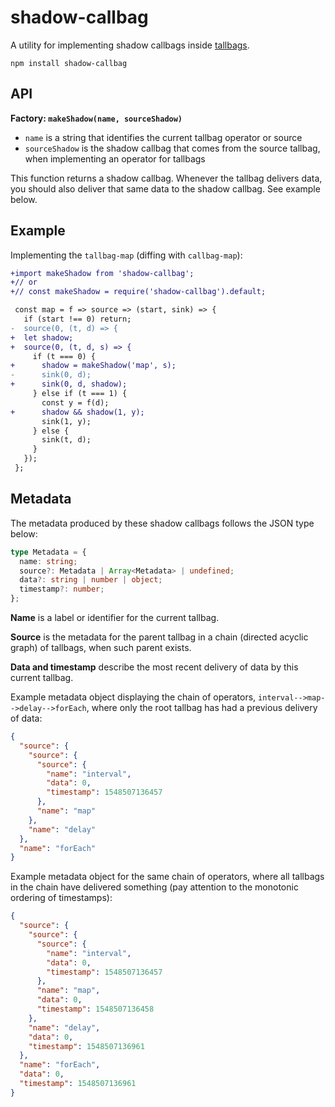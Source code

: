 # shadow-callbag

A utility for implementing shadow callbags inside [tallbags](https://github.com/callbag/tallbag).

`npm install shadow-callbag`

## API

**Factory: `makeShadow(name, sourceShadow)`**

- `name` is a string that identifies the current tallbag operator or source
- `sourceShadow` is the shadow callbag that comes from the source tallbag, when implementing an operator for tallbags

This function returns a shadow callbag. Whenever the tallbag delivers data, you should also deliver that same data to the shadow callbag. See example below.

## Example

Implementing the `tallbag-map` (diffing with `callbag-map`):

```diff
+import makeShadow from 'shadow-callbag';
+// or
+// const makeShadow = require('shadow-callbag').default;

 const map = f => source => (start, sink) => {
   if (start !== 0) return;
-  source(0, (t, d) => {
+  let shadow;
+  source(0, (t, d, s) => {
     if (t === 0) {
+      shadow = makeShadow('map', s);
-      sink(0, d);
+      sink(0, d, shadow);
     } else if (t === 1) {
       const y = f(d);
+      shadow && shadow(1, y);
       sink(1, y);
     } else {
       sink(t, d);
     }
   });
 };
```

## Metadata

The metadata produced by these shadow callbags follows the JSON type below:

```typescript
type Metadata = {
  name: string;
  source?: Metadata | Array<Metadata> | undefined;
  data?: string | number | object;
  timestamp?: number;
};
```

**Name** is a label or identifier for the current tallbag.

**Source** is the metadata for the parent tallbag in a chain (directed acyclic graph) of tallbags, when such parent exists.

**Data and timestamp** describe the most recent delivery of data by this current tallbag.

Example metadata object displaying the chain of operators, `interval-->map-->delay-->forEach`, where only the root tallbag has had a previous delivery of data:

```json
{
  "source": {
    "source": {
      "source": {
        "name": "interval",
        "data": 0,
        "timestamp": 1548507136457
      },
      "name": "map"
    },
    "name": "delay"
  },
  "name": "forEach"
}
```

Example metadata object for the same chain of operators, where all tallbags in the chain have delivered something (pay attention to the monotonic ordering of timestamps):

```json
{
  "source": {
    "source": {
      "source": {
        "name": "interval",
        "data": 0,
        "timestamp": 1548507136457
      },
      "name": "map",
      "data": 0,
      "timestamp": 1548507136458
    },
    "name": "delay",
    "data": 0,
    "timestamp": 1548507136961
  },
  "name": "forEach",
  "data": 0,
  "timestamp": 1548507136961
}
```